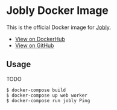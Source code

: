 Jobly Docker Image
==================================================

This is the official Docker image for [Jobly][1].

- [View on DockerHub][2]
- [View on GitHub][3]

Usage
--------------------------------------------------

TODO

    $ docker-compose build
    $ docker-compose up web worker
    $ docker-compose run jobly Ping


[1]: https://github.com/dannyben/jobly
[2]: https://hub.docker.com/r/dannyben/jobly
[3]: https://github.com/dannyben/docker-jobly